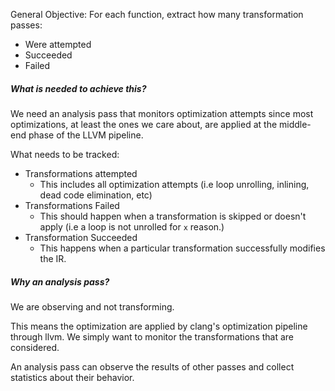 General Objective: For each function, extract how many transformation passes:
- Were attempted
- Succeeded
- Failed

##### What is needed to achieve this?
We need an analysis pass that monitors optimization attempts since most optimizations, at least the ones we care about, are applied at the middle-end phase of the LLVM pipeline.

What needs to be tracked:
- Transformations attempted
	- This includes all optimization attempts (i.e loop unrolling, inlining, dead code elimination, etc)
- Transformations Failed
	- This should happen when a transformation is skipped or doesn't apply (i.e a loop is not unrolled for `x` reason.)
- Transformation Succeeded
	- This happens when a particular transformation successfully modifies the IR.

##### Why an analysis pass?
We are observing and not transforming.

This means the optimization are applied by clang's optimization pipeline through llvm. We simply want to monitor the transformations that are considered.

An analysis pass can observe the results of other passes and collect statistics about their behavior.




